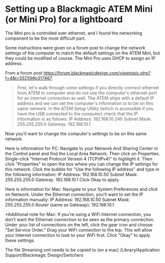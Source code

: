 # Setting up a Blackmagic ATEM Mini (or Mini Pro) for a lightboard

The Mini pro is controlled over ethernet, and I found the networking component to be the most difficult part. 

Some instructions were given on a forum post to change the network settings of the computer to match the default settings on the ATEM Mini, but they could be modified of course. The Mini Pro uses DHCP to assign an IP address.

From a forum post https://forum.blackmagicdesign.com/viewtopic.php?f=4&t=55259#p317467

> First, let's walk through some settings if you directly connect ethernet from ATEM to computer and do not use the computer's ethernet port for an Internet connection as well. The ATEM ships with a default IP address and we can set the computer's information to to be on this same network. In the ATEM Setup Utility (which is accessible if you have the USB connected to the computer) check that the IP information is as follows:
IP Address: 192.168.10.240
Subnet Mask: 255.255.255.0
Gateway: 192.168.10.1

Now you'll want to change the computer's settings to be on this same network. 

Here is information for PC: Navigate to your Network And Sharing Center in the Control panel and find the Local Area Network. Then click on Properties. Single-click "Internet Protocol Version 4 (TCP/IPv4)" to highlight it. Then click "Properties" to open the box where you can change the IP settings for this network. Click the bubble for "Use the following IP address" and type in the following information:
IP Address: 192.168.10.50
Subnet Mask: 255.255.255.0
Gateway: 192.168.10.1
Click Okay to apply.

Here is information for Mac: Navigate to your System Preferences and click on Network. Under the Ethernet connection, you'll want to set the IP information manually:
IP Address: 192.168.10.50
Subnet Mask: 255.255.255.0
Router (same as Gateway): 192.168.10.1

*Additional note for Mac: If you're using a WiFi Internet connection, you don't want the Ethernet connection to be seen as the primary connection. Under your list of connections on the left, click the gear icon and choose "Set Service Order." Drag your WiFi connection to the top. This will allow your Internet connection to look to your WiFi first. Click "Okay" to apply these settings. 

The file Streaming.xml needs to be copied to (on a mac) /Library/Application Support/Blackmagic Design/Switchers
